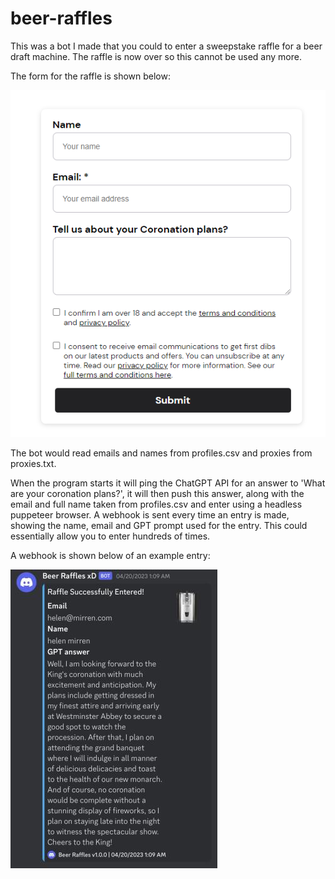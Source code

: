 # beer-raffles

This was a bot I made that you could to enter a sweepstake raffle for a beer draft machine.
The raffle is now over so this cannot be used any more.

The form for the raffle is shown below:

![raffle page](beer-raffle-form.png)

The bot would read emails and names from profiles.csv and proxies from proxies.txt.

When the program starts it will ping the ChatGPT API for an answer to 'What are your coronation plans?', it will then push this answer, along with the email and full name taken from profiles.csv and enter using a headless puppeteer browser.
A webhook is sent every time an entry is made, showing the name, email and GPT prompt used for the entry.
This could essentially allow you to enter hundreds of times.

A webhook is shown below of an example entry:

![webhook](webhook.jpg)

